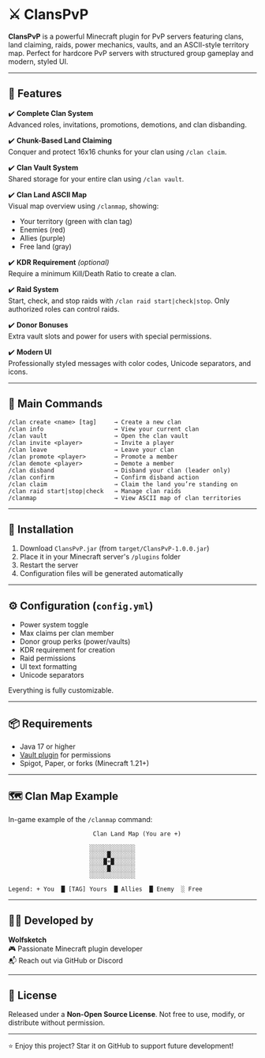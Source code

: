 # ⚔️ ClansPvP

**ClansPvP** is a powerful Minecraft plugin for PvP servers featuring clans, land claiming, raids, power mechanics, vaults, and an ASCII-style territory map. Perfect for hardcore PvP servers with structured group gameplay and modern, styled UI.

---

## 🚀 Features

✔️ **Complete Clan System**  
Advanced roles, invitations, promotions, demotions, and clan disbanding.

✔️ **Chunk-Based Land Claiming**  
Conquer and protect 16x16 chunks for your clan using `/clan claim`.

✔️ **Clan Vault System**  
Shared storage for your entire clan using `/clan vault`.

✔️ **Clan Land ASCII Map**  
Visual map overview using `/clanmap`, showing:
- Your territory (green with clan tag)
- Enemies (red)
- Allies (purple)
- Free land (gray)

✔️ **KDR Requirement** *(optional)*  
Require a minimum Kill/Death Ratio to create a clan.

✔️ **Raid System**  
Start, check, and stop raids with `/clan raid start|check|stop`. Only authorized roles can control raids.

✔️ **Donor Bonuses**  
Extra vault slots and power for users with special permissions.

✔️ **Modern UI**  
Professionally styled messages with color codes, Unicode separators, and icons.

---

## 💬 Main Commands

```
/clan create <name> [tag]     → Create a new clan
/clan info                    → View your current clan
/clan vault                   → Open the clan vault
/clan invite <player>         → Invite a player
/clan leave                   → Leave your clan
/clan promote <player>        → Promote a member
/clan demote <player>         → Demote a member
/clan disband                 → Disband your clan (leader only)
/clan confirm                 → Confirm disband action
/clan claim                   → Claim the land you’re standing on
/clan raid start|stop|check   → Manage clan raids
/clanmap                      → View ASCII map of clan territories
```

---

## 🔧 Installation

1. Download `ClansPvP.jar` (from `target/ClansPvP-1.0.0.jar`)
2. Place it in your Minecraft server's `/plugins` folder
3. Restart the server
4. Configuration files will be generated automatically

---

## ⚙️ Configuration (`config.yml`)

- Power system toggle
- Max claims per clan member
- Donor group perks (power/vaults)
- KDR requirement for creation
- Raid permissions
- UI text formatting
- Unicode separators

Everything is fully customizable.

---

## 📦 Requirements

- Java 17 or higher
- [Vault plugin](https://www.spigotmc.org/resources/vault.34315/) for permissions
- Spigot, Paper, or forks (Minecraft 1.21+)

---

## 🗺️ Clan Map Example

In-game example of the `/clanmap` command:

```
                        Clan Land Map (You are +)

                       ░░░░░░░░░░░░░
                       ░░░░░█░░░░░░░
                       ░░░░█+█░░░░░░
                       ░░░░░█░░░░░░░
                       ░░░░░░░░░░░░░

Legend: + You  █ [TAG] Yours  █ Allies  █ Enemy  ░ Free
```

---

## 👨‍💻 Developed by

**Wolfsketch**  
🎮 Passionate Minecraft plugin developer  
📬 Reach out via GitHub or Discord

---

## 📄 License

Released under a **Non-Open Source License**. Not free to use, modify, or distribute without permission.

---

⭐ Enjoy this project? Star it on GitHub to support future development!

